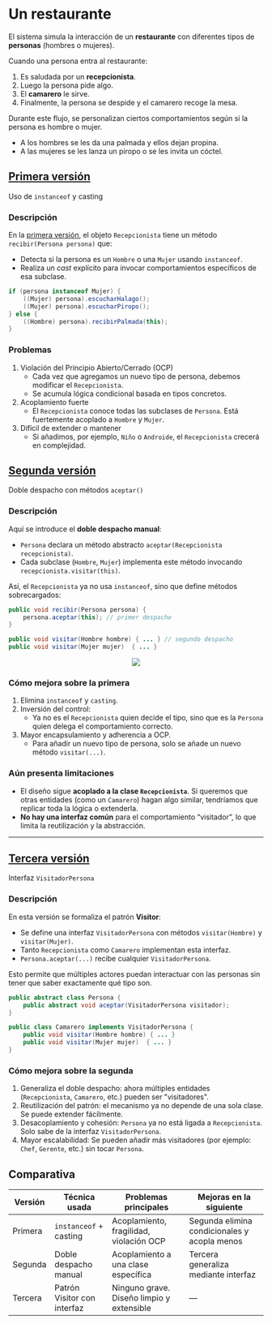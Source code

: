 # Un restaurante

El sistema simula la interacción de un **restaurante** con diferentes tipos de **personas** (hombres o mujeres). 

Cuando una persona entra al restaurante:

1. Es saludada por un **recepcionista**.
2. Luego la persona pide algo.
3. El **camarero** le sirve.
4. Finalmente, la persona se despide y el camarero recoge la mesa.

Durante este flujo, se personalizan ciertos comportamientos según si la persona es hombre o mujer.

* A los hombres se les da una palmada y ellos dejan propina.
* A las mujeres se les lanza un piropo o se les invita un cóctel.

## [Primera versión](v000mal)

Uso de `instanceof` y casting

### Descripción

En la [primera versión](v000mal), el objeto `Recepcionista` tiene un método `recibir(Persona persona)` que:

* Detecta si la persona es un `Hombre` o una `Mujer` usando `instanceof`.
* Realiza un *cast* explícito para invocar comportamientos específicos de esa subclase.

```java
if (persona instanceof Mujer) {
    ((Mujer) persona).escucharHalago();
    ((Mujer) persona).escucharPiropo();
} else {
    ((Hombre) persona).recibirPalmada(this);
}
```

### Problemas

1. Violación del Principio Abierto/Cerrado (OCP)
   * Cada vez que agregamos un nuevo tipo de persona, debemos modificar el `Recepcionista`.
   * Se acumula lógica condicional basada en tipos concretos.
1. Acoplamiento fuerte
   * El `Recepcionista` conoce todas las subclases de `Persona`. Está fuertemente acoplado a `Hombre` y `Mujer`.
1. Difícil de extender o mantener
   * Si añadimos, por ejemplo, `Niño` o `Androide`, el `Recepcionista` crecerá en complejidad.

## [Segunda versión](v001basico)

Doble despacho con métodos `aceptar()`

### Descripción

Aquí se introduce el **doble despacho manual**:

* `Persona` declara un método abstracto `aceptar(Recepcionista recepcionista)`.
* Cada subclase (`Hombre`, `Mujer`) implementa este método invocando `recepcionista.visitar(this)`.

Así, el `Recepcionista` ya no usa `instanceof`, sino que define métodos sobrecargados:

```java
public void recibir(Persona persona) {
    persona.aceptar(this); // primer despacho
}

public void visitar(Hombre hombre) { ... } // segundo despacho
public void visitar(Mujer mujer)  { ... }
```

<div align=center>

![](/images/temario/03-diseñoOO/src/00-DD/DD.svg)

</div>

### Cómo mejora sobre la primera

1. Elimina `instanceof` y `casting`.
2. Inversión del control:
   * Ya no es el `Recepcionista` quien decide el tipo, sino que es la `Persona` quien delega el comportamiento correcto.
3. Mayor encapsulamiento y adherencia a OCP.
   * Para añadir un nuevo tipo de persona, solo se añade un nuevo método `visitar(...)`.

### Aún presenta limitaciones

* El diseño sigue **acoplado a la clase `Recepcionista`**. Si queremos que otras entidades (como un `Camarero`) hagan algo similar, tendríamos que replicar toda la lógica o extenderla.
* **No hay una interfaz común** para el comportamiento “visitador”, lo que limita la reutilización y la abstracción.

---

## [Tercera versión](v002extensible)

Interfaz `VisitadorPersona`

### Descripción

En esta versión se formaliza el patrón **Visitor**:

* Se define una interfaz `VisitadorPersona` con métodos `visitar(Hombre)` y `visitar(Mujer)`.
* Tanto `Recepcionista` como `Camarero` implementan esta interfaz.
* `Persona.aceptar(...)` recibe cualquier `VisitadorPersona`.

Esto permite que múltiples actores puedan interactuar con las personas sin tener que saber exactamente qué tipo son.

```java
public abstract class Persona {
    public abstract void aceptar(VisitadorPersona visitador);
}

public class Camarero implements VisitadorPersona {
    public void visitar(Hombre hombre) { ... }
    public void visitar(Mujer mujer)  { ... }
}
```

### Cómo mejora sobre la segunda

1. Generaliza el doble despacho: ahora múltiples entidades (`Recepcionista`, `Camarero`, etc.) pueden ser "visitadores".
1. Reutilización del patrón: el mecanismo ya no depende de una sola clase. Se puede extender fácilmente.
1. Desacoplamiento y cohesión: `Persona` ya no está ligada a `Recepcionista`. Solo sabe de la interfaz `VisitadorPersona`.
1. Mayor escalabilidad: Se pueden añadir más visitadores (por ejemplo: `Chef`, `Gerente`, etc.) sin tocar `Persona`.

## Comparativa

|Versión|Técnica usada|Problemas principales|Mejoras en la siguiente|
|-|-|-|-|
|Primera|`instanceof` + casting|Acoplamiento, fragilidad, violación OCP|Segunda elimina condicionales y acopla menos|
|Segunda|Doble despacho manual|Acoplamiento a una clase específica|Tercera generaliza mediante interfaz|
|Tercera|Patrón Visitor con interfaz|Ninguno grave. Diseño limpio y extensible|—|
